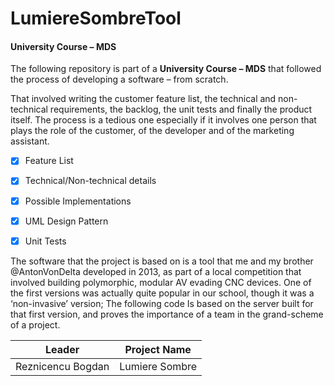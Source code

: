 # LumiereSombreTool
#### University Course – MDS

  The following repository is part of a **University Course – MDS** that followed the process of developing a software – from scratch. 

That involved writing the customer feature list, the technical and non-technical requirements, the backlog, the unit tests and finally the product itself. The process is a tedious one especially if it involves one person that plays the role of the customer, of the developer and of the marketing assistant. 



- [x] Feature List
- [x] Technical/Non-technical details
- [x] Possible Implementations
- [x] UML Design Pattern
- [x] Unit Tests


The software that the project is based on is a tool that me and my brother @AntonVonDelta developed in 2013, as part of a local competition that involved building polymorphic, modular AV evading CNC devices. One of the first versions was actually quite popular in our school, though it was a ‘non-invasive’ version; The following code Is based on the server built for that first version, and proves the importance of a team in the grand-scheme of a project. 


Leader | Project Name
------------ | -------------
Reznicencu Bogdan | Lumiere Sombre
